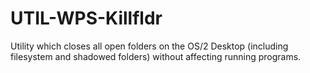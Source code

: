UTIL-WPS-Killfldr
=================

Utility which closes all open folders on the OS/2 Desktop (including filesystem and shadowed folders) without affecting running programs.
